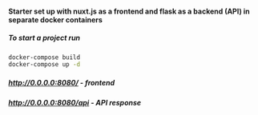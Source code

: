 #### Starter set up with nuxt.js as a frontend and flask as a backend (API) in separate docker containers

##### To start a project run
```bash
docker-compose build
docker-compose up -d
```

##### http://0.0.0.0:8080/ - frontend
##### http://0.0.0.0:8080/api - API response